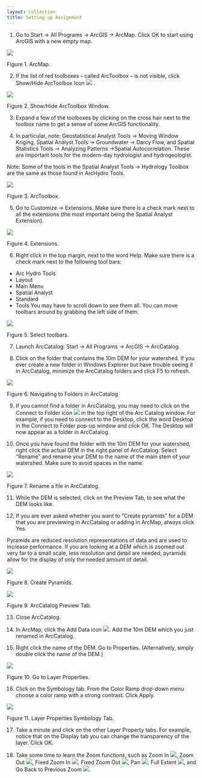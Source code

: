 ```yaml
---
layout: collection
title: Setting up Assignment
---
```


1)	Go to Start &#8594; All Programs &#8594; ArcGIS &#8594; ArcMap.  Click OK to start using ArcGIS with a new empty map.

  <a href="/pictures/SS1.png"><img src="/pictures/SS1.png"></a>

Figure 1. ArcMap.


2)	If the list of red toolboxes – called ArcToolbox – is not visible, click Show/Hide ArcToolbox Icon <a href="/pictures/ShowHideToolbox.png"><img src="/pictures/ShowHideToolbox.png"></a> . 

<a href="/pictures/SS2.png"><img src="/pictures/SS2.png"></a>

Figure 2. Show/Hide ArcToolbox Window.

3)	Expand a few of the toolboxes by clicking on the cross hair next to the toolbox name to get a sense of some ArcGIS functionality.  

4)	In particular, note:
Geostatistical Analyst Tools &#8594; Moving Window Kriging, Spatial Analyst Tools &#8594; Groundwater &#8594; Darcy Flow, and Spatial Statistics Tools &#8594; Analyzing Patterns &#8594;Spatial Autocorrelation.  These are important tools for the modern-day hydrologist and hydrogeologist.  

Note: Some of the tools in the Spatial Analyst Tools &#8594; Hydrology Toolbox are the same as those found in ArcHydro Tools. 

<a href="/pictures/SS3.png"><img src="/pictures/SS3.png"></a>

Figure 3. ArcToolbox.


5)	Go to Customize &#8594; Extensions.  Make sure there is a check mark next to all the extensions (the most important being the Spatial Analyst Extension). 

<a href="/pictures/SS4.png"><img src="/pictures/SS4.png"></a>

Figure 4. Extensions.


6)	Right click in the top margin, next to the word Help.  Make sure there is a check mark next to the following tool bars:
-	Arc Hydro Tools
-	Layout
-	Main Menu
-	Spatial Analyst
-	Standard
-	Tools
You may have to scroll down to see them all.  You can move toolbars around by grabbing the left side of them.

<a href="/pictures/SS5.png"><img src="/pictures/SS5.png"></a>

Figure 5. Select toolbars.

7)	Launch ArcCatalog: Start &#8594; All Programs &#8594; ArcGIS &#8594; ArcCatalog.

8)	Click on the folder that contains the 10m DEM for your watershed.  If you ever create a new folder in Windows Explorer but have trouble seeing it in ArcCatalog, minimize the ArcCatalog folders and click F5 to refresh. 

<a href="/pictures/SS6.png"><img src="/pictures/SS6.png"></a>

Figure 6. Navigating to Folders in ArcCatalog

9)	If you cannot find a folder in ArcCatalog, you may need to click on the Connect to Folder icon <a href="/pictures/ConnectFolderIcon.png"><img src="/pictures/ConnectFolderIcon.png"></a> in the top right of the Arc Catalog window.  For example, if you need to connect to the Desktop, click the word Desktop in the Connect to Folder pop-up window and click OK.  The Desktop will now appear as a folder in ArcCatalog.

10)	Once you have found the folder with the 10m DEM for your watershed, right click the actual DEM in the right panel of ArcCatalog.  Select “Rename” and rename your DEM to the name of the main stem of your watershed.  Make sure to avoid spaces in the name.  

<a href="/pictures/SS7.png"><img src="/pictures/SS7.png"></a>

Figure 7. Rename a file in ArcCatalog.

11)	While the DEM is selected, click on the Preview Tab, to see what the DEM looks like.

12)	If you are ever asked whether you want to “Create pyramids” for a DEM that you are previewing in ArcCatalog or adding in ArcMap, always click Yes. 

Pyramids are reduced resolution representations of data and are used to increase performance.  If you are looking at a DEM which is zoomed out very far to a small scale, less resolution and detail are needed; pyramids allow for the display of only the needed amount of detail. 

<a href="/pictures/SS8.png"><img src="/pictures/SS8.png"></a>

Figure 8. Create Pyramids.

<a href="/pictures/SS9.png"><img src="/pictures/SS9.png"></a>

Figure 9. ArcCatalog Preview Tab.

13)	Close ArcCatalog.

14)	In ArcMap, click the Add Data icon <a href="/pictures/AddDataIcon.png"><img src="/pictures/AddDataIcon.png"></a>. Add the 10m DEM which you just renamed in ArcCatalog. 

15.	Right click the name of the DEM.  Go to Properties. (Alternatively, simply double click the name of the DEM.)

<a href="/pictures/SS10.png"><img src="/pictures/SS10.png"></a>

Figure 10. Go to Layer Properties.

16)	Click on the Symbology tab.  From the Color Ramp drop-down menu choose a color ramp with a strong contrast.  Click Apply.

<a href="/pictures/SS11.png"><img src="/pictures/SS11.png"></a>

Figure 11. Layer Properties Symbology Tab.

17)	Take a minute and click on the other Layer Property tabs.  For example, notice that on the Display tab you can change the transparency of the layer.  Click OK.

18)	Take some time to learn the Zoom functions, such as Zoom In <a href="/pictures/ZoomIn.png"><img src="/pictures/ZoomIn.png"></a>, Zoom Out <a href="/pictures/ZoomOut.png"><img src="/pictures/ZoomOut.png"></a>, Fixed Zoom In <a href="/pictures/FixedZoomIn.png"><img src="/pictures/FixedZoomIn.png"></a>, Fixed Zoom Out <a href="/pictures/FixedZoomOut.png"><img src="/pictures/FixedZoomOut.png"></a>, Pan <a href="/pictures/Pan.png"><img src="/pictures/Pan.png"></a>, Full Extent <a href="/pictures/FullExtent.png"><img src="/pictures/FullExtent.png"></a>, and Go Back to Previous Zoom <a href="/pictures/BackPrevZoom.png"><img src="/pictures/BackPrevZoom.png"></a>. 


 
